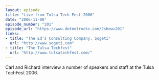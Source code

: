 ```yaml
---
layout: episode
title: "Live from Tulsa Tech Fest 2006"
date: "2006-11-08"
episode_number: "201"
episode_url: "https://www.dotnetrocks.com/?show=201"
links:
- title: "The Ed's Consulting Company, Sogeti"
  url: "http://www.sogeti.com"
- title: "The Tulsa Techfest"
  url: "http://www.tulsatechfest.com/"
---
```


Carl and Richard interview a number of speakers and staff at the Tulsa TechFest 2006.
